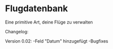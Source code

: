 # Flugdatenbank
Eine primitive Art, deine Flüge zu verwalten 

Changelog:

Version 0.02:
-Feld "Datum" hinzugefügt
-Bugfixes
